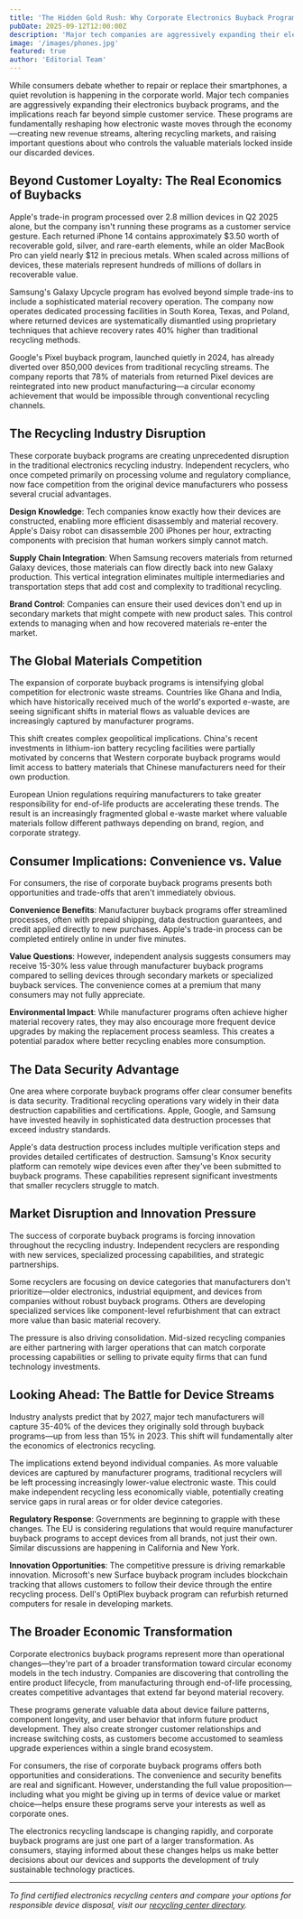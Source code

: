```yaml
---
title: 'The Hidden Gold Rush: Why Corporate Electronics Buyback Programs Are Reshaping the Recycling Landscape'
pubDate: 2025-09-12T12:00:00Z
description: 'Major tech companies are aggressively expanding their electronics buyback programs, and the implications reach far beyond simple customer service.'
image: '/images/phones.jpg'
featured: true
author: 'Editorial Team'
---
```


While consumers debate whether to repair or replace their smartphones, a quiet revolution is happening in the corporate world. Major tech companies are aggressively expanding their electronics buyback programs, and the implications reach far beyond simple customer service. These programs are fundamentally reshaping how electronic waste moves through the economy—creating new revenue streams, altering recycling markets, and raising important questions about who controls the valuable materials locked inside our discarded devices.

## Beyond Customer Loyalty: The Real Economics of Buybacks

Apple's trade-in program processed over 2.8 million devices in Q2 2025 alone, but the company isn't running these programs as a customer service gesture. Each returned iPhone 14 contains approximately $3.50 worth of recoverable gold, silver, and rare-earth elements, while an older MacBook Pro can yield nearly $12 in precious metals. When scaled across millions of devices, these materials represent hundreds of millions of dollars in recoverable value.

Samsung's Galaxy Upcycle program has evolved beyond simple trade-ins to include a sophisticated material recovery operation. The company now operates dedicated processing facilities in South Korea, Texas, and Poland, where returned devices are systematically dismantled using proprietary techniques that achieve recovery rates 40% higher than traditional recycling methods.

Google's Pixel buyback program, launched quietly in 2024, has already diverted over 850,000 devices from traditional recycling streams. The company reports that 78% of materials from returned Pixel devices are reintegrated into new product manufacturing—a circular economy achievement that would be impossible through conventional recycling channels.

## The Recycling Industry Disruption

These corporate buyback programs are creating unprecedented disruption in the traditional electronics recycling industry. Independent recyclers, who once competed primarily on processing volume and regulatory compliance, now face competition from the original device manufacturers who possess several crucial advantages.

**Design Knowledge**: Tech companies know exactly how their devices are constructed, enabling more efficient disassembly and material recovery. Apple's Daisy robot can disassemble 200 iPhones per hour, extracting components with precision that human workers simply cannot match.

**Supply Chain Integration**: When Samsung recovers materials from returned Galaxy devices, those materials can flow directly back into new Galaxy production. This vertical integration eliminates multiple intermediaries and transportation steps that add cost and complexity to traditional recycling.

**Brand Control**: Companies can ensure their used devices don't end up in secondary markets that might compete with new product sales. This control extends to managing when and how recovered materials re-enter the market.

## The Global Materials Competition

The expansion of corporate buyback programs is intensifying global competition for electronic waste streams. Countries like Ghana and India, which have historically received much of the world's exported e-waste, are seeing significant shifts in material flows as valuable devices are increasingly captured by manufacturer programs.

This shift creates complex geopolitical implications. China's recent investments in lithium-ion battery recycling facilities were partially motivated by concerns that Western corporate buyback programs would limit access to battery materials that Chinese manufacturers need for their own production.

European Union regulations requiring manufacturers to take greater responsibility for end-of-life products are accelerating these trends. The result is an increasingly fragmented global e-waste market where valuable materials follow different pathways depending on brand, region, and corporate strategy.

## Consumer Implications: Convenience vs. Value

For consumers, the rise of corporate buyback programs presents both opportunities and trade-offs that aren't immediately obvious.

**Convenience Benefits**: Manufacturer buyback programs offer streamlined processes, often with prepaid shipping, data destruction guarantees, and credit applied directly to new purchases. Apple's trade-in process can be completed entirely online in under five minutes.

**Value Questions**: However, independent analysis suggests consumers may receive 15-30% less value through manufacturer buyback programs compared to selling devices through secondary markets or specialized buyback services. The convenience comes at a premium that many consumers may not fully appreciate.

**Environmental Impact**: While manufacturer programs often achieve higher material recovery rates, they may also encourage more frequent device upgrades by making the replacement process seamless. This creates a potential paradox where better recycling enables more consumption.

## The Data Security Advantage

One area where corporate buyback programs offer clear consumer benefits is data security. Traditional recycling operations vary widely in their data destruction capabilities and certifications. Apple, Google, and Samsung have invested heavily in sophisticated data destruction processes that exceed industry standards.

Apple's data destruction process includes multiple verification steps and provides detailed certificates of destruction. Samsung's Knox security platform can remotely wipe devices even after they've been submitted to buyback programs. These capabilities represent significant investments that smaller recyclers struggle to match.

## Market Disruption and Innovation Pressure

The success of corporate buyback programs is forcing innovation throughout the recycling industry. Independent recyclers are responding with new services, specialized processing capabilities, and strategic partnerships.

Some recyclers are focusing on device categories that manufacturers don't prioritize—older electronics, industrial equipment, and devices from companies without robust buyback programs. Others are developing specialized services like component-level refurbishment that can extract more value than basic material recovery.

The pressure is also driving consolidation. Mid-sized recycling companies are either partnering with larger operations that can match corporate processing capabilities or selling to private equity firms that can fund technology investments.

## Looking Ahead: The Battle for Device Streams

Industry analysts predict that by 2027, major tech manufacturers will capture 35-40% of the devices they originally sold through buyback programs—up from less than 15% in 2023. This shift will fundamentally alter the economics of electronics recycling.

The implications extend beyond individual companies. As more valuable devices are captured by manufacturer programs, traditional recyclers will be left processing increasingly lower-value electronic waste. This could make independent recycling less economically viable, potentially creating service gaps in rural areas or for older device categories.

**Regulatory Response**: Governments are beginning to grapple with these changes. The EU is considering regulations that would require manufacturer buyback programs to accept devices from all brands, not just their own. Similar discussions are happening in California and New York.

**Innovation Opportunities**: The competitive pressure is driving remarkable innovation. Microsoft's new Surface buyback program includes blockchain tracking that allows customers to follow their device through the entire recycling process. Dell's OptiPlex buyback program can refurbish returned computers for resale in developing markets.

## The Broader Economic Transformation

Corporate electronics buyback programs represent more than operational changes—they're part of a broader transformation toward circular economy models in the tech industry. Companies are discovering that controlling the entire product lifecycle, from manufacturing through end-of-life processing, creates competitive advantages that extend far beyond material recovery.

These programs generate valuable data about device failure patterns, component longevity, and user behavior that inform future product development. They also create stronger customer relationships and increase switching costs, as customers become accustomed to seamless upgrade experiences within a single brand ecosystem.

For consumers, the rise of corporate buyback programs offers both opportunities and considerations. The convenience and security benefits are real and significant. However, understanding the full value proposition—including what you might be giving up in terms of device value or market choice—helps ensure these programs serve your interests as well as corporate ones.

The electronics recycling landscape is changing rapidly, and corporate buyback programs are just one part of a larger transformation. As consumers, staying informed about these changes helps us make better decisions about our devices and supports the development of truly sustainable technology practices.

---

_To find certified electronics recycling centers and compare your options for responsible device disposal, visit our [recycling center directory](https://www.recycleoldtech.com)._
